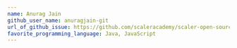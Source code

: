 ```yaml
---
name: Anurag Jain
github_user_name: anuragjain-git
url_of_github_issue: https://github.com/scaleracademy/scaler-open-source-september-challenge/issues/369#issue-1877835205
favorite_programming_language: Java, JavaScript
---
```

